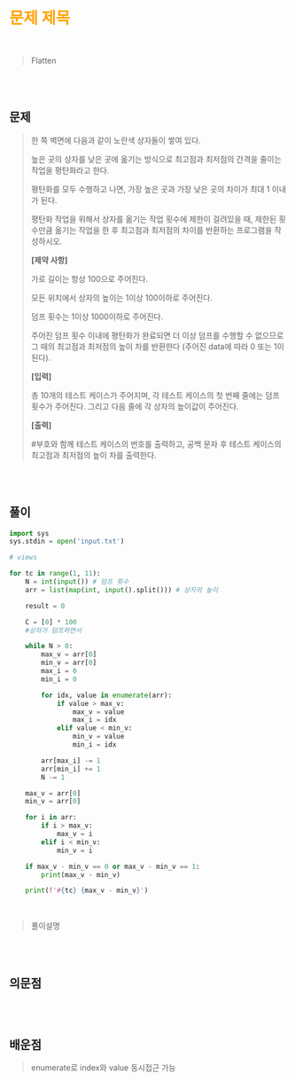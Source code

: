 <br/><Br>

<span style = "color:orange">

# 문제 제목
</span>
<br>

> Flatten


<br/><br>

## 문제

> 한 쪽 벽면에 다음과 같이 노란색 상자들이 쌓여 있다.
>
> 높은 곳의 상자를 낮은 곳에 옮기는 방식으로 최고점과 최저점의 간격을 줄이는 작업을 평탄화라고 한다.
>
> 평탄화를 모두 수행하고 나면, 가장 높은 곳과 가장 낮은 곳의 차이가 최대 1 이내가 된다.
>
> 평탄화 작업을 위해서 상자를 옮기는 작업 횟수에 제한이 걸려있을 때, 제한된 횟수만큼 옮기는 작업을 한 후 최고점과 최저점의 차이를 반환하는 프로그램을 작성하시오.
>
> **[제약 사항]**
>
> 가로 길이는 항상 100으로 주어진다.
>
> 모든 위치에서 상자의 높이는 1이상 100이하로 주어진다.
>
> 덤프 횟수는 1이상 1000이하로 주어진다.
>
> 주어진 덤프 횟수 이내에 평탄화가 완료되면 더 이상 덤프를 수행할 수 없으므로 그 때의 최고점과 최저점의 높이 차를 반환한다 (주어진 data에 따라 0 또는 1이 된다).
>
> **[입력]**
>
> 총 10개의 테스트 케이스가 주어지며, 각 테스트 케이스의 첫 번째 줄에는 덤프 횟수가 주어진다. 그리고 다음 줄에 각 상자의 높이값이 주어진다.
>
> **[출력]**
>
> \#부호와 함께 테스트 케이스의 번호를 출력하고, 공백 문자 후 테스트 케이스의 최고점과 최저점의 높이 차를 출력한다.



<br/><br>

## 풀이

```python
import sys
sys.stdin = open('input.txt')

# views

for tc in range(1, 11):
    N = int(input()) # 덤프 횟수
    arr = list(map(int, input().split())) # 상자의 높이

    result = 0

    C = [0] * 100
    #상자가 덤프하면서

    while N > 0:
        max_v = arr[0]
        min_v = arr[0]
        max_i = 0
        min_i = 0

        for idx, value in enumerate(arr):
            if value > max_v:
                max_v = value
                max_i = idx
            elif value < min_v:
                min_v = value
                min_i = idx

        arr[max_i] -= 1
        arr[min_i] += 1
        N -= 1

    max_v = arr[0] 
    min_v = arr[0]

    for i in arr:
        if i > max_v:
            max_v = i
        elif i < min_v:
            min_v = i

    if max_v - min_v == 0 or max_v - min_v == 1:
        print(max_v - min_v)

    print(f'#{tc} {max_v - min_v}')
```
<br>

> 풀이설명

<br/><br>


## 의문점
> 

<br/><br>


## 배운점
> enumerate로 index와 value 동시접근 가능
>
> 
>
> 


